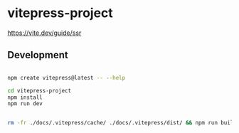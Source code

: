 # vitepress-project

<https://vite.dev/guide/ssr>

## Development

```bash

npm create vitepress@latest -- --help

cd vitepress-project
npm install
npm run dev


rm -fr ./docs/.vitepress/cache/ ./docs/.vitepress/dist/ && npm run build
```
